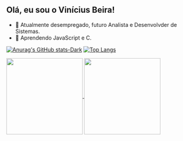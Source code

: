 ## Olá, eu sou o Vinícius Beira!

- 🔭 Atualmente desempregado, futuro Analista e Desenvolvder de Sistemas.
- 🌱 Aprendendo JavaScript e C.

[![Anurag's GitHub stats-Dark](https://github-readme-stats.vercel.app/api?username=prodbyvinx&show_icons=true&theme=dracula#gh-dark-mode-only)](https://github.com/prodbyvinx/github-readme-stats#gh-dark-mode-only)
[![Top Langs](https://github-readme-stats.vercel.app/api/top-langs/?username=prodbyvinx&layout=donut&theme=dracula#gh-dark-mode-only)](https://github.com/prodbyvinx/github-readme-stats#gh-dark-mode-only)

<a href="https://github.com/prodbyvinx/github-readme-stats#gh-dark-mode-only">
  <img height=200 align="center" src="https://github-readme-stats.vercel.app/api?username=prodbyvinx&show_icons=true&theme=dracula#gh-dark-mode-only"/>
</a>
<a href="https://github.com/prodbyvinx/github-readme-stats#gh-dark-mode-only">
  <img height=200 align="center" src="https://github-readme-stats.vercel.app/api/top-langs/?username=prodbyvinx&layout=donut&theme=dracula#gh-dark-mode-only"/>
</a>

